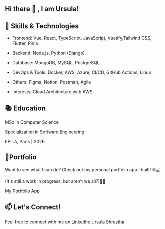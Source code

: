 ## Hi there 👋 , I am Ursula!

## 🚀 Skills & Technologies

- Frontend: Vue, React, TypeScript, JavaScript, Vuetify,Tailwind CSS, Flutter, Pinia

- Backend: Node.js, Python (Django)

- Database: MongoDB, MySQL, PostgreSQL

- DevOps & Tools: Docker, AWS, Azure, CI/CD, GitHub Actions, Linux

- Others: Figma, Notion, Postman, Agile

- Interests: Cloud Architecture with AWS

## 📚 Education
MSc in Computer Science

Specialization in Software Engineering

EPITA, Paris | 2026

## 🔗Portfolio
Want to see what I can do? Check out my personal portfolio app I built! 🌐💻 

(It's still a work in progress, but aren’t we all?)💁‍♀️

[My Portfolio App](https://ursulashrestha.com.np/)

## 📫 Let's Connect!
 Feel free to connect with me on LinkedIn: [Ursula Shrestha](https://www.linkedin.com/in/ursula-shrestha/)



